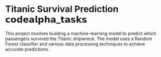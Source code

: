 # Titanic Survival Prediction 𝗰𝗼𝗱𝗲𝗮𝗹𝗽𝗵𝗮_𝘁𝗮𝘀𝗸𝘀
 This project involves building a machine-learning model to predict which passengers survived the Titanic shipwreck. The model uses a Random Forest classifier and various data processing techniques to achieve accurate predictions.
